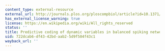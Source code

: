 ```yaml
---
content_type: external-resource
external_url: http://journals.plos.org/ploscompbiol/article?id=10.1371/journal.pcbi.1003258
has_external_license_warning: true
license: https://en.wikipedia.org/wiki/All_rights_reserved
status: ''
title: Predictive coding of dynamic variables in balanced spiking networks
uid: 722dcab6-df43-42bd-aab2-5d9f504f43c1
wayback_url: ''
---
```

